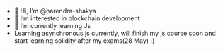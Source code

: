 - 👋 Hi, I’m @harendra-shakya
- 👀 I’m interested in blockchain development
- 🌱 I’m currently learning Js
- Learning asynchronous js currently, will finish my js course soon and start learning solidity after my exams(28 May) :)

<!---
harendra-shakya/harendra-shakya is a ✨ special ✨ repository because its `README.md` (this file) appears on your GitHub profile.
You can click the Preview link to take a look at your changes.
--->
